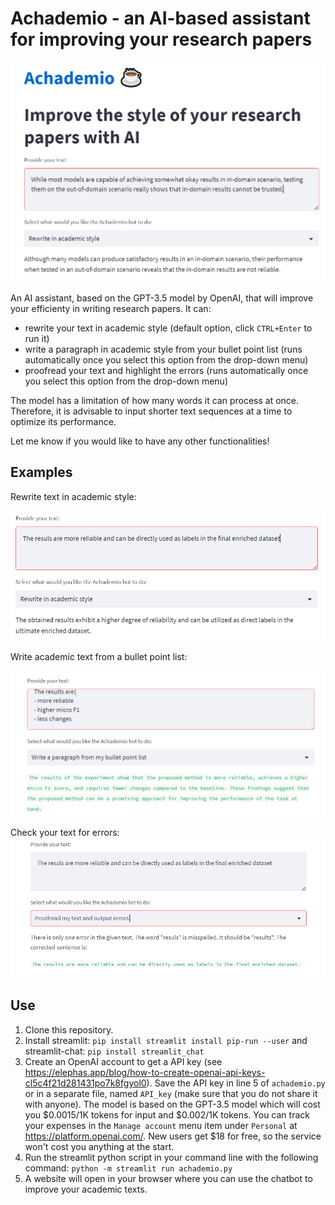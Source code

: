 # Achademio - an AI-based assistant for improving your research papers

![](figures/main-example.png)

An AI assistant, based on the GPT-3.5 model by OpenAI, that will improve your efficienty in writing research papers. It can:
- rewrite your text in academic style (default option, click `CTRL+Enter` to run it)
- write a paragraph in academic style from your bullet point list (runs automatically once you select this option from the drop-down menu)
- proofread your text and highlight the errors (runs automatically once you select this option from the drop-down menu)

The model has a limitation of how many words it can process at once. Therefore, it is advisable to input shorter text sequences at a time to optimize its performance.

Let me know if you would like to have any other functionalities!

## Examples

Rewrite text in academic style:

![](figures/rewrite-example.png)

Write academic text from a bullet point list:

![](figures/bullet-point-example.png)

Check your text for errors:
![](figures/correct-text-example.png)

## Use

1. Clone this repository.
2. Install streamlit: `pip install streamlit install pip-run --user` and streamlit-chat: `pip install streamlit_chat`
3. Create an OpenAI account to get a API key (see https://elephas.app/blog/how-to-create-openai-api-keys-cl5c4f21d281431po7k8fgyol0). Save the API key in line 5 of `achademio.py` or in a separate file, named `API_key` (make sure that you do not share it with anyone). The model is based on the GPT-3.5 model which will cost you $0.0015/1K tokens for input and $0.002/1K tokens. You can track your expenses in the `Manage account` menu item under `Personal` at https://platform.openai.com/. New users get $18 for free, so the service won't cost you anything at the start.
4. Run the streamlit python script in your command line with the following command: `python -m streamlit run achademio.py`
5. A website will open in your browser where you can use the chatbot to improve your academic texts.
